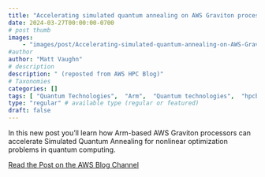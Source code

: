 ```yaml
---
title: "Accelerating simulated quantum annealing on AWS Graviton processors"
date: 2024-03-27T00:00:00-0700
# post thumb
images:
    - "images/post/Accelerating-simulated-quantum-annealing-on-AWS-Graviton-processors--1120x630.png"
#author
author: "Matt Vaughn"
# description
description: " (reposted from AWS HPC Blog)"
# Taxonomies
categories: []
tags: [ "Quantum Technologies",  "Arm",  "Quantum technologies",  "hpcblog", ]
type: "regular" # available type (regular or featured)
draft: false
---
```


In this new post you’ll learn how Arm-based AWS Graviton processors can accelerate Simulated Quantum Annealing for nonlinear optimization problems in quantum computing.

<a href="https://aws.amazon.com/blogs/quantum-computing/accelerating-simulated-quantum-annealing-on-aws-graviton-processors/" class="btn btn-primary btn-lg active" role="button" aria-pressed="true" style="margin-top: 8px;">Read the Post on the AWS Blog Channel</a>